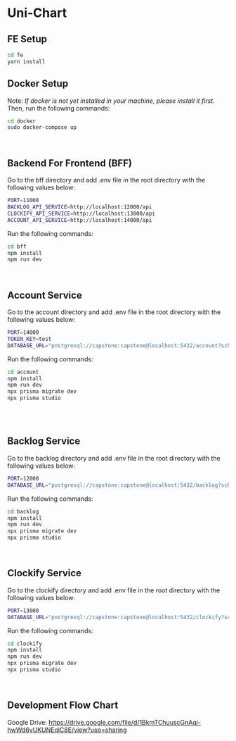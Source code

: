 # Uni-Chart


## FE Setup
```bash
cd fe
yarn install
```


## Docker Setup
Note: _If docker is not yet installed in your machine, please install it first._
Then, run the following commands:

```bash
cd docker
sudo docker-compose up
```

<br />

## Backend For Frontend (BFF)
Go to the bff directory and add .env file in the root directory with the following values below:
```bash
PORT=11000
BACKLOG_API_SERVICE=http://localhost:12000/api
CLOCKIFY_API_SERVICE=http://localhost:13000/api
ACCOUNT_API_SERVICE=http://localhost:14000/api
```

Run the following commands:

```bash
cd bff
npm install
npm run dev
```

<br />

## Account Service
Go to the account directory and add .env file in the root directory with the following values below:
```bash
PORT=14000
TOKEN_KEY=test
DATABASE_URL="postgresql://capstone:capstone@localhost:5432/account?schema=public"
```
Run the following commands:
```bash
cd account
npm install
npm run dev
npx prisma migrate dev
npx prisma studio
```

<br />
<br />

## Backlog Service
Go to the backlog directory and add .env file in the root directory with the following values below:
```bash
PORT=12000
DATABASE_URL="postgresql://capstone:capstone@localhost:5432/backlog?schema=public"
```
Run the following commands:
```bash
cd backlog
npm install
npm run dev
npx prisma migrate dev
npx prisma studio
```

<br />

## Clockify Service
Go to the clockify directory and add .env file in the root directory with the following values below:
```bash
PORT=13000
DATABASE_URL="postgresql://capstone:capstone@localhost:5432/clockify?schema=public"
```
Run the following commands:
```bash
cd clockify
npm install
npm run dev
npx prisma migrate dev
npx prisma studio
```

<br />

## Development Flow Chart
Google Drive: https://drive.google.com/file/d/1BkmTChuuscGnAqj-hwWd6vUKUNEqlC8E/view?usp=sharing
